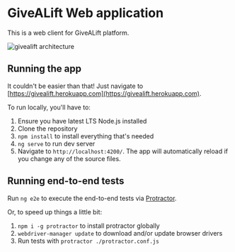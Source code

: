 # GiveALift Web application

This is a web client for GiveALift platform.

![givealift architecture](https://i.imgur.com/72Sdo3t.png)

## Running the app

It couldn't be easier than that! Just navigate to [https://givealift.herokuapp.com](https://givealift.herokuapp.com).

To run locally, you'll have to:
1. Ensure you have latest LTS Node.js installed
2. Clone the repository
3. `npm install` to install everything that's needed
4. `ng serve` to run dev server
5. Navigate to `http://localhost:4200/`. The app will automatically reload if you change any of the source files.

## Running end-to-end tests

Run `ng e2e` to execute the end-to-end tests via [Protractor](http://www.protractortest.org/).

Or, to speed up things a little bit:
1. `npm i -g protractor` to install protractor globally 
2. `webdriver-manager update` to download and/or update browser drivers
3. Run tests with `protractor ./protractor.conf.js`